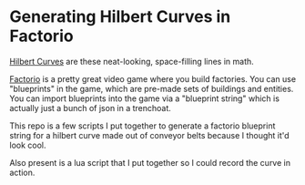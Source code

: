 # Generating Hilbert Curves in Factorio

[Hilbert Curves](https://en.wikipedia.org/wiki/Hilbert_curve) are these neat-looking, space-filling lines in math.

[Factorio](https://factorio.com/) is a pretty great video game where you build factories. You can use "blueprints" in the game, which are pre-made sets of buildings and entities. You can import blueprints into the game via a "blueprint string" which is actually just a bunch of json in a trenchoat.

This repo is a few scripts I put together to generate a factorio blueprint string for a hilbert curve made out of conveyor belts because I thought it'd look cool.

Also present is a lua script that I put together so I could record the curve in action.

